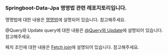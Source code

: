 ### Springboot-Data-Jpa 명명법 관련 레포지토리입니다.



명명법에 대한 내용은 [명명법](https://dingdingmin-back-end-developer.tistory.com/entry/Spring-data-JPA-3-%EB%AA%85%EB%AA%85%EB%B2%951)에 설명되어 있습니다. 참고해주세요.

@Query와 Update query에 대한 내용은 [@Query와 Update](https://dingdingmin-back-end-developer.tistory.com/entry/Spring-data-Jpa-4-Update%EC%99%80-Query)에 설명되어 있습니다. 참고해주세요.

페치 조인에 대한 내용은 [Fetch join](https://dingdingmin-back-end-developer.tistory.com/entry/SpringBoot-Data-Jpa-5-Fetch-Join)에 설명되어 있습니다. 참고해주세요.

